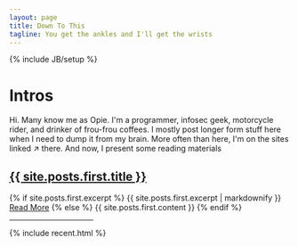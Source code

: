 ```yaml
---
layout: page
title: Down To This
tagline: You get the ankles and I'll get the wrists
---
```

{% include JB/setup %}
# Intros
Hi. Many know me as Opie. I'm a programmer, infosec geek, motorcycle rider, and drinker of frou-frou coffees. I mostly post longer form stuff here when I need to dump it from my brain. More often than here, I'm on the sites linked &nearrow; there. And now, I present some reading materials

<a href="{{ BASE_PATH }}{{ site.posts.first.url }}"><h2>{{ site.posts.first.title }}</h2></a>

{% if site.posts.first.excerpt %}
  {{ site.posts.first.excerpt | markdownify }} 
  <a href="{{ BASE_PATH }}{{ site.posts.first.url }}">Read More</a>
{% else %}
  {{ site.posts.first.content }}
{% endif %}

<hr width="30%">
{% include recent.html %}